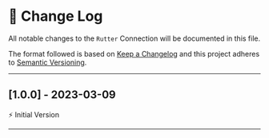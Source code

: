 # 📣 Change Log
All notable changes to the `Rutter` Connection will be documented in this file.

The format followed is based on [Keep a Changelog](http://keepachangelog.com/) and this project adheres to [Semantic Versioning](http://semver.org/).

---
 
## [1.0.0] - 2023-03-09
 
⚡️ Initial Version
 
---
